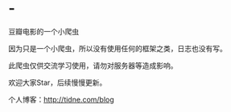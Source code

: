 # -
豆瓣电影的一个小爬虫

因为只是一个小爬虫，所以没有使用任何的框架之类，日志也没有写。

此爬虫仅供交流学习使用，请勿对服务器等造成影响。

欢迎大家Star，后续慢慢更新。

个人博客：http://tidne.com/blog
